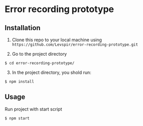 # Error recording prototype

## Installation

1. Clone this repo to your local machine using `https://github.com/Levspir/error-recording-prototype.git`

2. Go to the project directory

```shell
$ cd error-recording-prototype/
```

3. In the project directory, you shold run:

```shell
$ npm install
```

## Usage

Run project with start script

```shell
$ npm start
```
